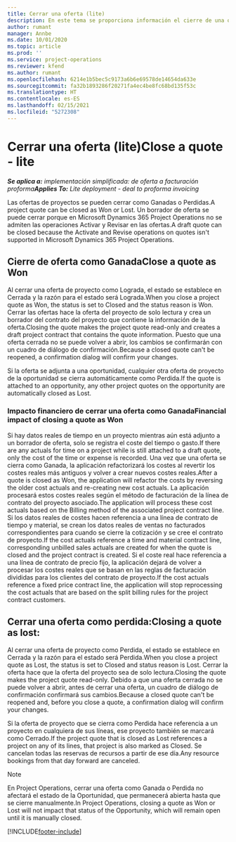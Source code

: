 ```yaml
---
title: Cerrar una oferta (lite)
description: En este tema se proporciona información el cierre de una oferta en Project Operations.
author: rumant
manager: Annbe
ms.date: 10/01/2020
ms.topic: article
ms.prod: ''
ms.service: project-operations
ms.reviewer: kfend
ms.author: rumant
ms.openlocfilehash: 6214e1b5bec5c9173a6b6e69578de14654da633e
ms.sourcegitcommit: fa32b1893286f20271fa4ec4be8fc68bd135f53c
ms.translationtype: HT
ms.contentlocale: es-ES
ms.lasthandoff: 02/15/2021
ms.locfileid: "5272308"
---
```

# <a name="close-a-quote---lite"></a><span data-ttu-id="a07ea-103">Cerrar una oferta (lite)</span><span class="sxs-lookup"><span data-stu-id="a07ea-103">Close a quote - lite</span></span>

<span data-ttu-id="a07ea-104">_**Se aplica a:** implementación simplificada: de oferta a facturación proforma_</span><span class="sxs-lookup"><span data-stu-id="a07ea-104">_**Applies To:** Lite deployment - deal to proforma invoicing_</span></span>

<span data-ttu-id="a07ea-105">Las ofertas de proyectos se pueden cerrar como Ganadas o Perdidas.</span><span class="sxs-lookup"><span data-stu-id="a07ea-105">A project quote can be closed as Won or Lost.</span></span> <span data-ttu-id="a07ea-106">Un borrador de oferta se puede cerrar porque en Microsoft Dynamics 365 Project Operations no se admiten las operaciones Activar y Revisar en las ofertas.</span><span class="sxs-lookup"><span data-stu-id="a07ea-106">A draft quote can be closed because the Activate and Revise operations on quotes isn't supported in Microsoft Dynamics 365 Project Operations.</span></span>

## <a name="close-a-quote-as-won"></a><span data-ttu-id="a07ea-107">Cierre de oferta como Ganada</span><span class="sxs-lookup"><span data-stu-id="a07ea-107">Close a quote as Won</span></span>

<span data-ttu-id="a07ea-108">Al cerrar una oferta de proyecto como Lograda, el estado se establece en Cerrada y la razón para el estado será Lograda.</span><span class="sxs-lookup"><span data-stu-id="a07ea-108">When you close a project quote as Won, the status is set to Closed and the status reason is Won.</span></span> <span data-ttu-id="a07ea-109">Cerrar las ofertas hace la oferta del proyecto de solo lectura y crea un borrador del contrato del proyecto que contiene la información de la oferta.</span><span class="sxs-lookup"><span data-stu-id="a07ea-109">Closing the quote makes the project quote read-only and creates a draft project contract that contains the quote information.</span></span> <span data-ttu-id="a07ea-110">Puesto que una oferta cerrada no se puede volver a abrir, los cambios se confirmarán con un cuadro de diálogo de confirmación.</span><span class="sxs-lookup"><span data-stu-id="a07ea-110">Because a closed quote can't be reopened, a confirmation dialog will confirm your changes.</span></span>

<span data-ttu-id="a07ea-111">Si la oferta se adjunta a una oportunidad, cualquier otra oferta de proyecto de la oportunidad se cierra automáticamente como Perdida.</span><span class="sxs-lookup"><span data-stu-id="a07ea-111">If the quote is attached to an opportunity, any other project quotes on the opportunity are automatically closed as Lost.</span></span>

### <a name="financial-impact-of-closing-a-quote-as-won"></a><span data-ttu-id="a07ea-112">Impacto financiero de cerrar una oferta como Ganada</span><span class="sxs-lookup"><span data-stu-id="a07ea-112">Financial impact of closing a quote as Won</span></span>

<span data-ttu-id="a07ea-113">Si hay datos reales de tiempo en un proyecto mientras aún está adjunto a un borrador de oferta, solo se registra el coste del tiempo o gasto.</span><span class="sxs-lookup"><span data-stu-id="a07ea-113">If there are any actuals for time on a project while is still attached to a draft quote, only the cost of the time or expense is recorded.</span></span> <span data-ttu-id="a07ea-114">Una vez que una oferta se cierra como Ganada, la aplicación refactorizará los costes al revertir los costes reales más antiguos y volver a crear nuevos costes reales.</span><span class="sxs-lookup"><span data-stu-id="a07ea-114">After a quote is closed as Won, the application will refactor the costs by reversing the older cost actuals and re-creating new cost actuals.</span></span> <span data-ttu-id="a07ea-115">La aplicación procesará estos costes reales según el método de facturación de la línea de contrato del proyecto asociado.</span><span class="sxs-lookup"><span data-stu-id="a07ea-115">The application will process these cost actuals based on the Billing method of the associated project contract line.</span></span> <span data-ttu-id="a07ea-116">Si los datos reales de costes hacen referencia a una línea de contrato de tiempo y material, se crean los datos reales de ventas no facturados correspondientes para cuando se cierre la cotización y se cree el contrato de proyecto.</span><span class="sxs-lookup"><span data-stu-id="a07ea-116">If the cost actuals reference a time and material contract line, corresponding unbilled sales actuals are created for when the quote is closed and the project contract is created.</span></span> <span data-ttu-id="a07ea-117">Si el coste real hace referencia a una línea de contrato de precio fijo, la aplicación dejará de volver a procesar los costes reales que se basan en las reglas de facturación divididas para los clientes del contrato de proyecto.</span><span class="sxs-lookup"><span data-stu-id="a07ea-117">If the cost actuals reference a fixed price contract line, the application will stop reprocessing the cost actuals that are based on the split billing rules for the project contract customers.</span></span>

## <a name="closing-a-quote-as-lost"></a><span data-ttu-id="a07ea-118">Cerrar una oferta como perdida:</span><span class="sxs-lookup"><span data-stu-id="a07ea-118">Closing a quote as lost:</span></span>

<span data-ttu-id="a07ea-119">Al cerrar una oferta de proyecto como Perdida, el estado se establece en Cerrada y la razón para el estado será Perdida.</span><span class="sxs-lookup"><span data-stu-id="a07ea-119">When you close a project quote as Lost, the status is set to Closed and status reason is Lost.</span></span> <span data-ttu-id="a07ea-120">Cerrar la oferta hace que la oferta del proyecto sea de solo lectura.</span><span class="sxs-lookup"><span data-stu-id="a07ea-120">Closing the quote makes the project quote read-only.</span></span> <span data-ttu-id="a07ea-121">Debido a que una oferta cerrada no se puede volver a abrir, antes de cerrar una oferta, un cuadro de diálogo de confirmación confirmará sus cambios.</span><span class="sxs-lookup"><span data-stu-id="a07ea-121">Because a closed quote can't be reopened and, before you close a quote, a confirmation dialog will confirm your changes.</span></span>

<span data-ttu-id="a07ea-122">Si la oferta de proyecto que se cierra como Perdida hace referencia a un proyecto en cualquiera de sus líneas, ese proyecto también se marcará como Cerrado.</span><span class="sxs-lookup"><span data-stu-id="a07ea-122">If the project quote that is closed as Lost references a project on any of its lines, that project is also marked as Closed.</span></span> <span data-ttu-id="a07ea-123">Se cancelan todas las reservas de recursos a partir de ese día.</span><span class="sxs-lookup"><span data-stu-id="a07ea-123">Any resource bookings from that day forward are canceled.</span></span>

> [!NOTE]
> <span data-ttu-id="a07ea-124">En Project Operations, cerrar una oferta como Ganada o Perdida no afectará el estado de la Oportunidad, que permanecerá abierta hasta que se cierre manualmente.</span><span class="sxs-lookup"><span data-stu-id="a07ea-124">In Project Operations, closing a quote as Won or Lost will not impact that status of the Opportunity, which will remain open until it is manually closed.</span></span>


[!INCLUDE[footer-include](../../includes/footer-banner.md)]